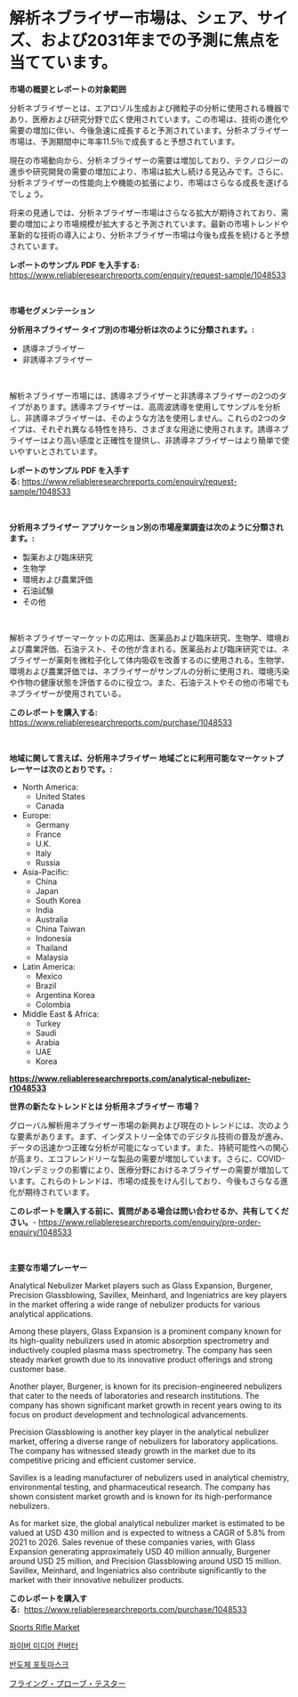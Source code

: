 <p><h1>解析ネブライザー市場は、シェア、サイズ、および2031年までの予測に焦点を当てています。</h1></p><p><strong>市場の概要とレポートの対象範囲</strong></p>
<p><p>分析ネブライザーとは、エアロゾル生成および微粒子の分析に使用される機器であり、医療および研究分野で広く使用されています。この市場は、技術の進化や需要の増加に伴い、今後急速に成長すると予測されています。分析ネブライザー市場は、予測期間中に年率11.5％で成長すると予想されています。</p><p>現在の市場動向から、分析ネブライザーの需要は増加しており、テクノロジーの進歩や研究開発の需要の増加により、市場は拡大し続ける見込みです。さらに、分析ネブライザーの性能向上や機能の拡張により、市場はさらなる成長を遂げるでしょう。</p><p>将来の見通しでは、分析ネブライザー市場はさらなる拡大が期待されており、需要の増加により市場規模が拡大すると予測されています。最新の市場トレンドや革新的な技術の導入により、分析ネブライザー市場は今後も成長を続けると予想されています。</p></p>
<p><strong>レポートのサンプル PDF を入手する:</strong> <a href="https://www.reliableresearchreports.com/enquiry/request-sample/1048533">https://www.reliableresearchreports.com/enquiry/request-sample/1048533</a></p>
<p>&nbsp;</p>
<p><strong>市場セグメンテーション</strong></p>
<p><strong>分析用ネブライザー タイプ別の市場分析は次のように分類されます。:</strong></p>
<p><ul><li>誘導ネブライザー</li><li>非誘導ネブライザー</li></ul></p>
<p>&nbsp;</p>
<p><p>解析ネブライザー市場には、誘導ネブライザーと非誘導ネブライザーの2つのタイプがあります。誘導ネブライザーは、高周波誘導を使用してサンプルを分析し、非誘導ネブライザーは、そのような方法を使用しません。これらの2つのタイプは、それぞれ異なる特性を持ち、さまざまな用途に使用されます。誘導ネブライザーはより高い感度と正確性を提供し、非誘導ネブライザーはより簡単で使いやすいとされています。</p></p>
<p><strong>レポートのサンプル PDF を入手する:</strong>&nbsp;<a href="https://www.reliableresearchreports.com/enquiry/request-sample/1048533">https://www.reliableresearchreports.com/enquiry/request-sample/1048533</a></p>
<p>&nbsp;</p>
<p><strong> 分析用ネブライザー アプリケーション別の市場産業調査は次のように分類されます。:</strong></p>
<p><ul><li>製薬および臨床研究</li><li>生物学</li><li>環境および農業評価</li><li>石油試験</li><li>その他</li></ul></p>
<p>&nbsp;</p>
<p><p>解析ネブライザーマーケットの応用は、医薬品および臨床研究、生物学、環境および農業評価、石油テスト、その他が含まれる。医薬品および臨床研究では、ネブライザーが薬剤を微粒子化して体内吸収を改善するのに使用される。生物学、環境および農業評価では、ネブライザーがサンプルの分析に使用され、環境汚染や作物の健康状態を評価するのに役立つ。また、石油テストやその他の市場でもネブライザーが使用されている。</p></p>
<p><strong>このレポートを購入する:</strong>&nbsp; <a href="https://www.reliableresearchreports.com/purchase/1048533">https://www.reliableresearchreports.com/purchase/1048533</a></p>
<p>&nbsp;</p>
<p><strong>地域に関して言えば、分析用ネブライザー 地域ごとに利用可能なマーケットプレーヤーは次のとおりです。:</strong></p>
<p><ul>
    <li>
        North America:
        <ul>
            <li>United States</li>
            <li>Canada</li>
        </ul>
    </li>
    <li>
        Europe:
        <ul>
            <li>Germany</li>
            <li>France</li>
            <li>U.K.</li>
            <li>Italy</li>
            <li>Russia</li>
        </ul>
    </li>
    <li>
        Asia-Pacific:
        <ul>
            <li>China</li>
            <li>Japan</li>
            <li>South Korea</li>
            <li>India</li>
            <li>Australia</li>
            <li>China Taiwan</li>
            <li>Indonesia</li>
            <li>Thailand</li>
            <li>Malaysia</li>
        </ul>
    </li>
    <li>
        Latin America:
        <ul>
            <li>Mexico</li>
            <li>Brazil</li>
            <li>Argentina Korea</li>
            <li>Colombia</li>
        </ul>
    </li>
    <li>
        Middle East & Africa:
        <ul>
            <li>Turkey</li>
            <li>Saudi</li>
            <li>Arabia</li>
            <li>UAE</li>
            <li>Korea</li>
        </ul>
    </li>
    </ul></p>
<p><strong><a href="https://www.reliableresearchreports.com/analytical-nebulizer-r1048533">https://www.reliableresearchreports.com/analytical-nebulizer-r1048533</a></strong>&nbsp;</p>
<p><strong>世界の新たなトレンドとは 分析用ネブライザー 市場？</strong></p>
<p><p>グローバル解析用ネブライザー市場の新興および現在のトレンドには、次のような要素があります。まず、インダストリー全体でのデジタル技術の普及が進み、データの迅速かつ正確な分析が可能になっています。また、持続可能性への関心が高まり、エコフレンドリーな製品の需要が増加しています。さらに、COVID-19パンデミックの影響により、医療分野におけるネブライザーの需要が増加しています。これらのトレンドは、市場の成長をけん引しており、今後もさらなる進化が期待されています。</p></p>
<p><strong>このレポートを購入する前に、質問がある場合は問い合わせるか、共有してください。</strong>- <a href="https://www.reliableresearchreports.com/enquiry/pre-order-enquiry/1048533">https://www.reliableresearchreports.com/enquiry/pre-order-enquiry/1048533</a></p>
<p>&nbsp;</p>
<p><strong>主要な市場プレーヤー</strong></p>
<p><p>Analytical Nebulizer Market players such as Glass Expansion, Burgener, Precision Glassblowing, Savillex, Meinhard, and Ingeniatrics are key players in the market offering a wide range of nebulizer products for various analytical applications.</p><p>Among these players, Glass Expansion is a prominent company known for its high-quality nebulizers used in atomic absorption spectrometry and inductively coupled plasma mass spectrometry. The company has seen steady market growth due to its innovative product offerings and strong customer base.</p><p>Another player, Burgener, is known for its precision-engineered nebulizers that cater to the needs of laboratories and research institutions. The company has shown significant market growth in recent years owing to its focus on product development and technological advancements.</p><p>Precision Glassblowing is another key player in the analytical nebulizer market, offering a diverse range of nebulizers for laboratory applications. The company has witnessed steady growth in the market due to its competitive pricing and efficient customer service.</p><p>Savillex is a leading manufacturer of nebulizers used in analytical chemistry, environmental testing, and pharmaceutical research. The company has shown consistent market growth and is known for its high-performance nebulizers.</p><p>As for market size, the global analytical nebulizer market is estimated to be valued at USD 430 million and is expected to witness a CAGR of 5.8% from 2021 to 2026. Sales revenue of these companies varies, with Glass Expansion generating approximately USD 40 million annually, Burgener around USD 25 million, and Precision Glassblowing around USD 15 million. Savillex, Meinhard, and Ingeniatrics also contribute significantly to the market with their innovative nebulizer products.</p></p>
<p><strong>このレポートを購入する:</strong>&nbsp;&nbsp;<a href="https://www.reliableresearchreports.com/purchase/1048533">https://www.reliableresearchreports.com/purchase/1048533</a></p>
<p><p><a href="https://github.com/Whitneyboyettebo9kiw7yr13/Market-Research-Report-List-2/blob/main/sports-rifle-market.md">Sports Rifle Market</a></p><p><a href="https://github.com/sammyUltyylrich9067856/Market-Research-Report-List-1/blob/main/419492327244.md">파이버 미디어 컨버터</a></p><p><a href="https://github.com/Elenrrera7685/Market-Research-Report-List-1/blob/main/427409027240.md">반도체 포토마스크</a></p><p><a href="https://github.com/ReyesKohler20231/Market-Research-Report-List-1/blob/main/670108227264.md">フライング・プローブ・テスター</a></p></p>